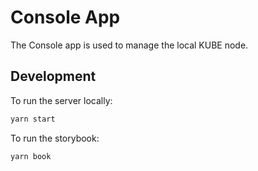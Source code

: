 # Console App

The Console app is used to manage the local KUBE node.

## Development

To run the server locally:

```bash
yarn start
```

To run the storybook:

```bash
yarn book
```

